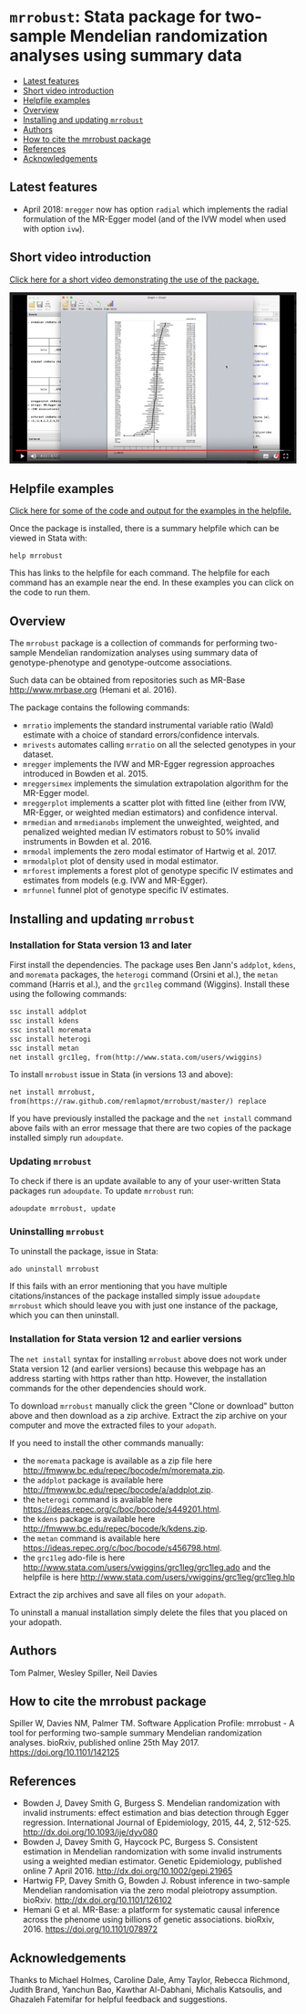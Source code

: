 # `mrrobust`: Stata package for two-sample Mendelian randomization analyses using summary data

* [Latest features](#latest-features)
* [Short video introduction](#short-video-introduction)
* [Helpfile examples](#helpfile-examples)
* [Overview](#overview)
* [Installing and updating `mrrobust`](#installing-and-updating-mrrobust)
* [Authors](#authors)
* [How to cite the mrrobust package](#how-to-cite-the-mrrobust-package)
* [References](#references)
* [Acknowledgements](#acknowledgements)

## Latest features
* April 2018: `mregger` now has option `radial` which implements the radial formulation of the MR-Egger model (and of the IVW model when used with option `ivw`).

## Short video introduction
[Click here for a short video demonstrating the use of the package.](https://drive.google.com/open?id=0B1owQlNgzNcPY0lMSGk0SnFfQWs)

[<img src="./img/mrconf2017_video_mrforest_screenshot.png" width="528" height="300">](https://drive.google.com/open?id=0B1owQlNgzNcPY0lMSGk0SnFfQWs)

## Helpfile examples
[Click here for some of the code and output for the examples in the helpfile.](./mrrobust-examples/mrrobust-examples.html)

Once the package is installed, there is a summary helpfile which can be viewed in Stata with:
```
help mrrobust
```
This has links to the helpfile for each command. The helpfile for each command has an example near the end. In these examples you can click on the code to run them.

## Overview
The `mrrobust` package is a collection of commands for performing two-sample Mendelian randomization analyses using summary data of genotype-phenotype and genotype-outcome associations. 

Such data can be obtained from repositories such as MR-Base <http://www.mrbase.org> (Hemani et al. 2016).

The package contains the following commands:
 - `mrratio` implements the standard instrumental variable ratio (Wald) estimate with a choice of standard errors/confidence intervals.
 - `mrivests` automates calling `mrratio` on all the selected genotypes in your dataset.
 - `mregger` implements the IVW and MR-Egger regression approaches introduced in Bowden et al. 2015.
 - `mreggersimex` implements the simulation extrapolation algorithm for the MR-Egger model.
 - `mreggerplot` implements a scatter plot with fitted line (either from IVW, MR-Egger, or weighted median estimators) and confidence interval.
 - `mrmedian` and `mrmedianobs` implement the unweighted, weighted, and penalized weighted median IV estimators robust to 50% invalid instruments in Bowden et al. 2016.
 - `mrmodal` implements the zero modal estimator of Hartwig et al. 2017.
 - `mrmodalplot` plot of density used in modal estimator.
 - `mrforest` implements a forest plot of genotype specific IV estimates and estimates from models (e.g. IVW and MR-Egger).
 - `mrfunnel` funnel plot of genotype specific IV estimates.

## Installing and updating `mrrobust`
### Installation for Stata version 13 and later
First install the dependencies. The package uses Ben Jann's `addplot`, `kdens`, and `moremata` packages, the `heterogi` command (Orsini et al.), the `metan` command (Harris et al.), and the `grc1leg` command (Wiggins). Install these using the following commands:
```
ssc install addplot
ssc install kdens
ssc install moremata
ssc install heterogi
ssc install metan
net install grc1leg, from(http://www.stata.com/users/vwiggins)
```

To install `mrrobust` issue in Stata (in versions 13 and above):
```
net install mrrobust, from(https://raw.github.com/remlapmot/mrrobust/master/) replace
```

If you have previously installed the package and the `net install` command above fails with an error message that there are two copies of the package installed simply run `adoupdate`.

### Updating `mrrobust`
To check if there is an update available to any of your user-written Stata packages run `adoupdate`. To update `mrrobust` run:
```
adoupdate mrrobust, update
```

### Uninstalling `mrrobust`
To uninstall the package, issue in Stata:
```
ado uninstall mrrobust
```
If this fails with an error mentioning that you have multiple citations/instances of the package installed simply issue `adoupdate mrrobust` which should leave you with just one instance of the package, which you can then uninstall.

### Installation for Stata version 12 and earlier versions
The `net install` syntax for installing `mrrobust` above does not work under Stata version 12 (and earlier versions) because this webpage has an address starting with https rather than http. However, the installation commands for the other dependencies should work.

To download `mrrobust` manually click the green "Clone or download" button above and then download as a zip archive. Extract the zip archive on your computer and move the extracted files to your `adopath`.

If you need to install the other commands manually: 
 * the `moremata` package is available as a zip file here <http://fmwww.bc.edu/repec/bocode/m/moremata.zip>. 
 * the `addplot` package is available here <http://fmwww.bc.edu/repec/bocode/a/addplot.zip>. 
 * the `heterogi` command is available here <https://ideas.repec.org/c/boc/bocode/s449201.html>.
 * the `kdens` package is available here <http://fmwww.bc.edu/repec/bocode/k/kdens.zip>.
 * the `metan` command is available here <https://ideas.repec.org/c/boc/bocode/s456798.html>.
 * the `grc1leg` ado-file is here <http://www.stata.com/users/vwiggins/grc1leg/grc1leg.ado> and the helpfile is here <http://www.stata.com/users/vwiggins/grc1leg/grc1leg.hlp>
 
Extract the zip archives and save all files on your `adopath`.

To uninstall a manual installation simply delete the files that you placed on your adopath.

## Authors
Tom Palmer, Wesley Spiller, Neil Davies

## How to cite the mrrobust package
Spiller W, Davies NM, Palmer TM. Software Application Profile: mrrobust - A tool for performing two-sample summary Mendelian randomization analyses. bioRxiv, published online 25th May 2017. <https://doi.org/10.1101/142125>

## References
 * Bowden J, Davey Smith G, Burgess S. Mendelian randomization with invalid instruments: effect estimation and bias detection through Egger regression. International Journal of Epidemiology, 2015, 44, 2, 512-525. <http://dx.doi.org/10.1093/ije/dyv080>
 * Bowden J, Davey Smith G, Haycock PC, Burgess S. Consistent estimation in Mendelian randomization with some invalid instruments using a weighted median estimator. Genetic Epidemiology, published online 7 April 2016. <http://dx.doi.org/10.1002/gepi.21965>
 * Hartwig FP, Davey Smith G, Bowden J. Robust inference in two-sample Mendelian randomisation via the zero modal pleiotropy assumption. bioRxiv. <http://dx.doi.org/10.1101/126102>
 * Hemani G et al. MR-Base: a platform for systematic causal inference across the phenome using billions of genetic associations. bioRxiv, 2016. <https://doi.org/10.1101/078972>

## Acknowledgements
Thanks to Michael Holmes, Caroline Dale, Amy Taylor, Rebecca Richmond, Judith Brand, Yanchun Bao, Kawthar Al-Dabhani, Michalis Katsoulis, and Ghazaleh Fatemifar for helpful feedback and suggestions.
